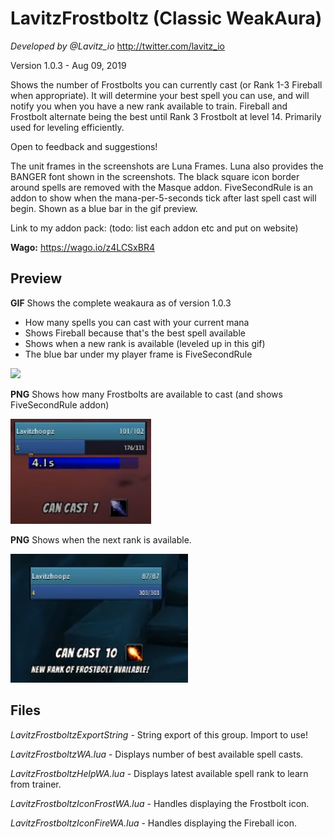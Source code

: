 # LavitzFrostboltz (Classic WeakAura)
*Developed by @Lavitz_io*
http://twitter.com/lavitz_io

Version 1.0.3 - Aug 09, 2019

Shows the number of Frostbolts you can currently cast (or Rank 1-3 Fireball when appropriate). It will determine your best spell you can use, and will notify you when you have a new rank available to train. Fireball and Frostbolt alternate being the best until Rank 3 Frostbolt at level 14. Primarily used for leveling efficiently.

Open to feedback and suggestions!

The unit frames in the screenshots are Luna Frames. Luna also provides the BANGER font shown in the screenshots.
The black square icon border around spells are removed with the Masque addon.
FiveSecondRule is an addon to show when the mana-per-5-seconds tick after last spell cast will begin. Shown as a blue bar in the gif preview.

Link to my addon pack: (todo: list each addon etc and put on website)

**Wago:** https://wago.io/z4LCSxBR4

## Preview
**GIF** Shows the complete weakaura as of version 1.0.3

- How many spells you can cast with your current mana
- Shows Fireball because that's the best spell available
- Shows when a new rank is available (leveled up in this gif)
- The blue bar under my player frame is FiveSecondRule

![](./LavitzFrostboltzPreviewAll.gif)

**PNG** Shows how many Frostbolts are available to cast (and shows FiveSecondRule addon)

![](./LavitzFrostboltzPreviewAll1.png)

**PNG** Shows when the next rank is available.

![](./LavitzFrostboltzPreviewAll2.png)

## Files
*LavitzFrostboltzExportString* - String export of this group. Import to use!

*LavitzFrostboltzWA.lua* - Displays number of best available spell casts.

*LavitzFrostboltzHelpWA.lua* - Displays latest available spell rank to learn from trainer.

*LavitzFrostboltzIconFrostWA.lua* - Handles displaying the Frostbolt icon.

*LavitzFrostboltzIconFireWA.lua* - Handles displaying the Fireball icon.
